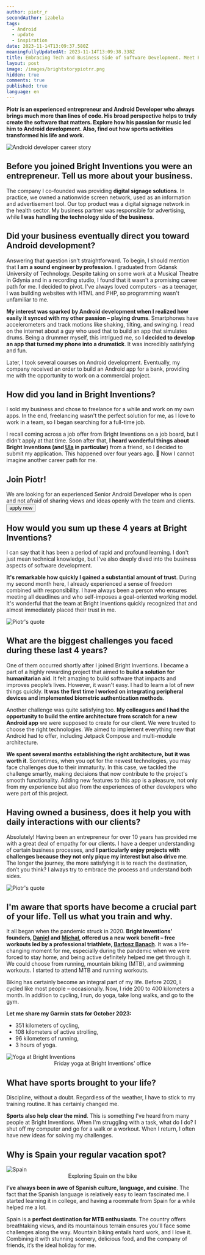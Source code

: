 ```yaml
---
author: piotr_r
secondAuthor: izabela
tags:
  - Android
  - update
  - inspiration
date: 2023-11-14T13:09:37.580Z
meaningfullyUpdatedAt: 2023-11-14T13:09:38.338Z
title: Embracing Tech and Business Side of Software Development. Meet Piotr
layout: post
image: /images/brightstorypiotrr.png
hidden: true
comments: true
published: true
language: en
---
```

**Piotr is an experienced entrepreneur and Android Developer who always brings much more than lines of code. His broad perspective helps to truly create the software that matters. Explore how his passion for music led him to Android development. Also, find out how sports activities transformed his life and work.**

<div class="image"><img src="/images/brightstorypiotrcollage.png" alt="Android developer career story" title="Android developer career story"  /> </div>

## Before you joined Bright Inventions you were an entrepreneur. Tell us more about your business.

The company I co-founded was providing **digital signage solutions**. In practice, we owned a nationwide screen network, used as an information and advertisement tool. Our top product was a digital signage network in the health sector. My business partner was responsible for advertising, while **I was handling the technology side of the business**.

## Did your business eventually direct you toward Android development?

Answering that question isn't straightforward. To begin, I should mention that **I am a sound engineer by profession**. I graduated from Gdansk University of Technology. Despite taking on some work at a Musical Theatre in Gdynia and in a recording studio, I found that it wasn't a promising career path for me. I decided to pivot. I've always loved computers - as a teenager, I was building websites with HTML and PHP, so programming wasn't unfamiliar to me.

**My interest was sparked by Android development when I realized how easily it synced with my other passion – playing drums**. Smartphones have accelerometers and track motions like shaking, tilting, and swinging. I read on the internet about a guy who used that to build an app that simulates drums. Being a drummer myself, this intrigued me, so **I decided to develop an app that turned my phone into a drumstick**. It was incredibly satisfying and fun.

Later, I took several courses on Android development. Eventually, my company received an order to build an Android app for a bank, providing me with the opportunity to work on a commercial project.

## How did you land in Bright Inventions?

I sold my business and chose to freelance for a while and work on my own apps. In the end, freelancing wasn't the perfect solution for me, as I love to work in a team, so I began searching for a full-time job. 

I recall coming across a job offer from Bright Inventions on a job board, but I didn't apply at that time. Soon after that, **I heard wonderful things about Bright Inventions (and [Ula](/about-us/ula/) in particular)** from a friend, so I decided to submit my application. This happened over four years ago. 🙂 Now I cannot imagine another career path for me.

<div class='block-button'><h2>Join Piotr!</h2><div>We are looking for an experienced Senior Android Developer who is open and not afraid of sharing views and ideas openly with the team and clients.</div><a href="/jobs/senior-android-developer/"><button>apply now</button></a></div>

## How would you sum up these 4 years at Bright Inventions?

I can say that it has been a period of rapid and profound learning. I don't just mean technical knowledge, but I've also deeply dived into the business aspects of software development. 

**It's remarkable how quickly I gained a substantial amount of trust**. During my second month here, I already experienced a sense of freedom combined with responsibility. I have always been a person who ensures meeting all deadlines and who self-imposes a goal-oriented working model. It's wonderful that the team at Bright Inventions quickly recognized that and almost immediately placed their trust in me.

<div class="image"><img src="/images/piotr_quote_responsibility_bright.png" alt="Piotr's quote" title="Piotr's quote"  /> </div>

## What are the biggest challenges you faced during these last 4 years?

One of them occurred shortly after I joined Bright Inventions. I became a part of a highly rewarding project that aimed to **build a solution for humanitarian aid**. It felt amazing to build software that impacts and improves people’s lives. However, it wasn't easy. I had to learn a lot of new things quickly. **It was the first time I worked on integrating peripheral devices and implemented biometric authentication methods**.

Another challenge was quite satisfying too. **My colleagues and I had the opportunity to build the entire architecture from scratch for a new Android app** we were supposed to create for our client. We were trusted to choose the right technologies. We aimed to implement everything new that Android had to offer, including Jetpack Compose and multi-module architecture.

**We spent several months establishing the right architecture, but it was worth it**. Sometimes, when you opt for the newest technologies, you may face challenges due to their immaturity. In this case, we tackled the challenge smartly, making decisions that now contribute to the project's smooth functionality. Adding new features to this app is a pleasure, not only from my experience but also from the experiences of other developers who were part of this project.

## Having owned a business, does it help you with daily interactions with our clients?

Absolutely! Having been an entrepreneur for over 10 years has provided me with a great deal of empathy for our clients. I have a deeper understanding of certain business processes, and **I particularly enjoy projects with challenges because they not only pique my interest but also drive me**. The longer the journey, the more satisfying it is to reach the destination, don’t you think? I always try to embrace the process and understand both sides.

<div class="image"><img src="/images/piotr_quote_client.png" alt="Piotr's quote" title="Piotr's quote"  /> </div>

## I'm aware that sports have become a crucial part of your life. Tell us what you train and why.

It all began when the pandemic struck in 2020. **Bright Inventions' founders, [Daniel](/about-us/daniel/) and [Michał](/about-us/michal/), offered us a new work benefit – free workouts led by a professional triathlete, [Bartosz Banach](https://bartoszbanach.pl/)**. It was a life-changing moment for me, especially during the pandemic when we were forced to stay home, and being active definitely helped me get through it. We could choose from running, mountain biking (MTB), and swimming workouts. I started to attend MTB and running workouts. 

Biking has certainly become an integral part of my life. Before 2020, I cycled like most people – occasionally. Now, I ride 200 to 400 kilometers a month. In addition to cycling, I run, do yoga, take long walks, and go to the gym.

**Let me share my Garmin stats for October 2023:**

* 351 kilometers of cycling,
* 108 kilometers of active strolling,
* 96 kilometers of running,
* 3 hours of yoga.

<div class="image"><img src="/images/yoga_bright_inventions.png" alt="Yoga at Bright Inventions" title="Yoga at Bright Inventions"  /> </div>

<center>Friday yoga at Bright Inventions’ office</center>

## What have sports brought to your life?

Discipline, without a doubt. Regardless of the weather, I have to stick to my training routine. It has certainly changed me.

**Sports also help clear the mind**. This is something I've heard from many people at Bright Inventions. When I'm struggling with a task, what do I do? I shut off my computer and go for a walk or a workout. When I return, I often have new ideas for solving my challenges.

## Why is Spain your regular vacation spot?

<div class="image"><img src="/images/piotr_passion_spain.png" alt="Spain" title="Exploring Spain on the bike"  /> </div>

<center>Exploring Spain on the bike</center>

**I’ve always been in awe of Spanish culture, language, and cuisine**. The fact that the Spanish language is relatively easy to learn fascinated me. I started learning it in college, and having a roommate from Spain for a while helped me a lot.

Spain is a **perfect destination for MTB enthusiasts**. The country offers breathtaking views, and its mountainous terrain ensures you'll face some challenges along the way. Mountain biking entails hard work, and I love it. Combining it with stunning scenery, delicious food, and the company of friends, it’s the ideal holiday for me.
